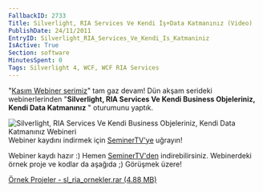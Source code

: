 ```yaml
---
FallbackID: 2733
Title: Silverlight, RIA Services Ve Kendi İş+Data Katmanınız (Video)
PublishDate: 24/11/2011
EntryID: Silverlight_RIA_Services_Ve_Kendi_Is_Katmaniniz
IsActive: True
Section: software
MinutesSpent: 0
Tags: Silverlight 4, WCF, WCF RIA Services
---
```

"[Kasım Webiner
serimiz](http://daron.yondem.com/tr/post/Kasim_Ayi_Webinerleri_SL_WP7_Win8_IE10_Azure)"
tam gaz devam! Dün akşam serideki webinerlerinden "**Silverlight, RIA
Services Ve Kendi Business Objeleriniz, Kendi Data Katmanınız** "
oturumunu yaptık.

![Silverlight, RIA Services Ve Kendi Business Objeleriniz, Kendi Data
Katmanınız
Webineri](http://cdn.daron.yondem.com/assets/2733/sl_ria.jpg)\
Webiner kaydını indirmek için
[SeminerTV'ye](http://daron.yondem.com/tr/seminertv/) uğrayın!

Webiner kaydı hazır :) Hemen
[SeminerTV'den](http://daron.yondem.com/tr/seminertv/) indirebilirsiniz.
Webinerdeki örnek proje ve kodlar da aşağıda ;) Görüşmek üzere!

[Örnek Projeler - sl\_ria\_ornekler.rar (4.88
MB)](http://cdn.daron.yondem.com/assets/2733/sl_ria_ornekler.rar)


